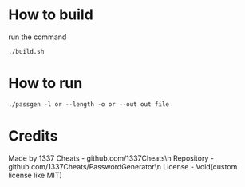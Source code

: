 # How to build
run the command 
```shell
./build.sh
```

# How to run
```
./passgen -l or --length -o or --out out file
```
# Credits
Made by 1337 Cheats - github.com/1337Cheats\n
Repository - github.com/1337Cheats/PasswordGenerator\n
License - Void(custom license like MIT)
